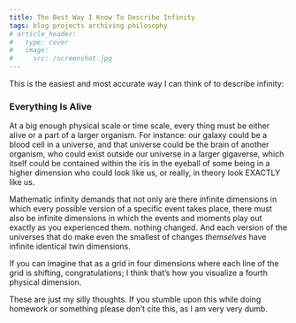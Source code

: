 ```yaml
---
title: The Best Way I Know To Describe Infinity
tags: blog projects archiving philosophy
# article_header:
#   type: cover
#   image:
#     src: /screenshot.jpg
---
```


This is the easiest and most accurate way I can think of to describe infinity:

<!--more-->

### Everything Is Alive

At a big enough physical scale or time scale, every thing must be either alive or a part of a larger organism. For instance: our galaxy could be a blood cell in a universe, and that universe could be the brain of another organism, who could exist outside our universe in a larger gigaverse, which itself could be contained within the iris in the eyeball of some being in a higher dimension who could look like us, or really, in theory look EXACTLY like us. 

Mathematic infinity demands that not only are there infinite dimensions in which every possible version of a specific event takes place, there must also be infinite dimensions in which the events and moments play out exactly as you experienced them. nothing changed. And each version of the universes that do make even the smallest of changes *themselves* have infinite identical twin dimensions. 

If you can imagine that as a grid in four dimensions where each line of the grid is shifting, congratulations; I think that’s how you visualize a fourth physical dimension. 

These are just my silly thoughts. If you stumble upon this while doing homework or something please don’t cite this, as I am very very dumb.